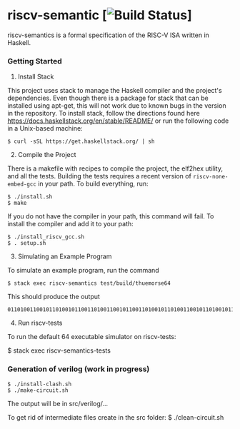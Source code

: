 # riscv-semantic  [![Build Status](https://travis-ci.org/mit-plv/riscv-semantics.svg?branch=master)]

riscv-semantics is a formal specification of the RISC-V ISA written in Haskell.

### Getting Started

1. Install Stack

This project uses stack to manage the Haskell compiler and the project's dependencies.
Even though there is a package for stack that can be installed using apt-get, this will not work due to known bugs in the version in the repository.
To install stack, follow the directions found here https://docs.haskellstack.org/en/stable/README/ or run the following code in a Unix-based machine:

    $ curl -sSL https://get.haskellstack.org/ | sh

2. Compile the Project

There is a makefile with recipes to compile the project, the elf2hex utility, and all the tests.
Building the tests requires a recent version of `riscv-none-embed-gcc` in your path.
To build everything, run:

    $ ./install.sh
    $ make

If you do not have the compiler in your path, this command will fail. To install the compiler and add it to your path:

    $ ./install_riscv_gcc.sh
    $ . setup.sh


3. Simulating an Example Program

To simulate an example program, run the command

    $ stack exec riscv-semantics test/build/thuemorse64

This should produce the output

    01101001100101101001011001101001100101100110100101101001100101101001011001101001011010011001011001101001100101101001011001101001

4. Run riscv-tests

To run the default 64 executable simulator on riscv-tests:

   $ stack exec riscv-semantics-tests

### Generation of verilog (work in progress)

	$ ./install-clash.sh
	$ ./make-circuit.sh

The output will be in src/verilog/...

To get rid of intermediate files create in the src folder:
	$ ./clean-circuit.sh

